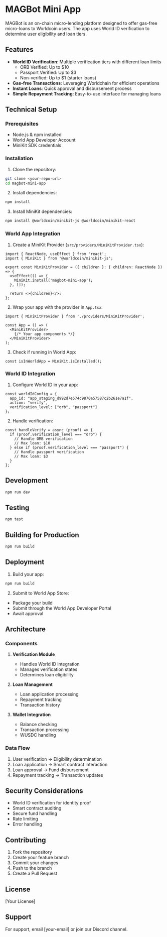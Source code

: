 # MAGBot Mini App

MAGBot is an on-chain micro-lending platform designed to offer gas-free micro-loans to Worldcoin users. The app uses World ID verification to determine user eligibility and loan tiers.

## Features

- **World ID Verification**: Multiple verification tiers with different loan limits
  - ORB Verified: Up to $10
  - Passport Verified: Up to $3
  - Non-verified: Up to $1 (starter loans)
- **Gas-free Transactions**: Leveraging Worldchain for efficient operations
- **Instant Loans**: Quick approval and disbursement process
- **Simple Repayment Tracking**: Easy-to-use interface for managing loans

## Technical Setup

### Prerequisites

- Node.js & npm installed
- World App Developer Account
- MiniKit SDK credentials

### Installation

1. Clone the repository:
```bash
git clone <your-repo-url>
cd magbot-mini-app
```

2. Install dependencies:
```bash
npm install
```

3. Install MiniKit dependencies:
```bash
npm install @worldcoin/minikit-js @worldcoin/minikit-react
```

### World App Integration

1. Create a MiniKit Provider (`src/providers/MiniKitProvider.tsx`):
```tsx
import { ReactNode, useEffect } from 'react';
import { MiniKit } from '@worldcoin/minikit-js';

export const MiniKitProvider = ({ children }: { children: ReactNode }) => {
  useEffect(() => {
    MiniKit.install('magbot-mini-app');
  }, []);

  return <>{children}</>;
};
```

2. Wrap your app with the provider in `App.tsx`:
```tsx
import { MiniKitProvider } from './providers/MiniKitProvider';

const App = () => (
  <MiniKitProvider>
    {/* Your app components */}
  </MiniKitProvider>
);
```

3. Check if running in World App:
```tsx
const isInWorldApp = MiniKit.isInstalled();
```

### World ID Integration

1. Configure World ID in your app:
```tsx
const worldIdConfig = {
  app_id: "app_staging_d992d7e574c9870a57587c2b261e7a1f",
  action: "verify",
  verification_level: ["orb", "passport"]
};
```

2. Handle verification:
```tsx
const handleVerify = async (proof) => {
  if (proof.verification_level === "orb") {
    // Handle ORB verification
    // Max loan: $10
  } else if (proof.verification_level === "passport") {
    // Handle passport verification
    // Max loan: $3
  }
};
```

## Development

```bash
npm run dev
```

## Testing

```bash
npm test
```

## Building for Production

```bash
npm run build
```

## Deployment

1. Build your app:
```bash
npm run build
```

2. Submit to World App Store:
- Package your build
- Submit through the World App Developer Portal
- Await approval

## Architecture

### Components

1. **Verification Module**
   - Handles World ID integration
   - Manages verification states
   - Determines loan eligibility

2. **Loan Management**
   - Loan application processing
   - Repayment tracking
   - Transaction history

3. **Wallet Integration**
   - Balance checking
   - Transaction processing
   - WUSDC handling

### Data Flow

1. User verification → Eligibility determination
2. Loan application → Smart contract interaction
3. Loan approval → Fund disbursement
4. Repayment tracking → Transaction updates

## Security Considerations

- World ID verification for identity proof
- Smart contract auditing
- Secure fund handling
- Rate limiting
- Error handling

## Contributing

1. Fork the repository
2. Create your feature branch
3. Commit your changes
4. Push to the branch
5. Create a Pull Request

## License

[Your License]

## Support

For support, email [your-email] or join our Discord channel.